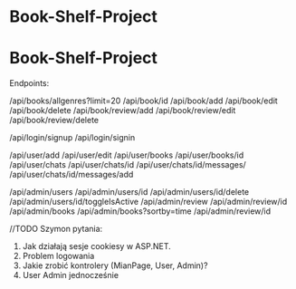 # Book-Shelf-Project


# Book-Shelf-Project

Endpoints:

/api/books/allgenres?limit=20
/api/book/id
/api/book/add
/api/book/edit
/api/book/delete
/api/book/review/add
/api/book/review/edit
/api/book/review/delete

/api/login/signup
/api/login/signin

/api/user/add
/api/user/edit
/api/user/books
/api/user/books/id
/api/user/chats
/api/user/chats/id
/api/user/chats/id/messages/
/api/user/chats/id/messages/add

/api/admin/users
/api/admin/users/id
/api/admin/users/id/delete
/api/admin/users/id/toggleIsActive
/api/admin/review
/api/admin/review/id
/api/admin/books
/api/admin/books?sortby=time
/api/admin/review/id


//TODO
Szymon pytania:
1. Jak działają sesje cookiesy w ASP.NET.
2. Problem logowania
3. Jakie zrobić kontrolery (MianPage, User, Admin)?
4. User Admin jednocześnie

